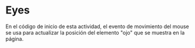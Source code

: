 # Eyes

En el código de inicio de esta actividad, el evento de movimiento del mouse se usa para actualizar la posición del elemento "ojo" que se muestra en la página. 
